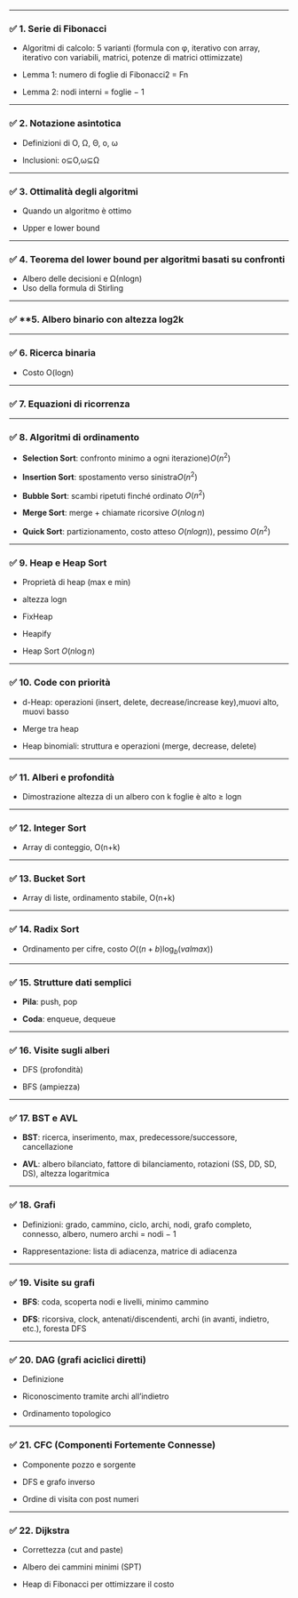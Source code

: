 
---

### ✅ **1. Serie di Fibonacci**

- Algoritmi di calcolo: 5 varianti (formula con φ, iterativo con array, iterativo con variabili, matrici, potenze di matrici ottimizzate)
    
- Lemma 1: numero di foglie di Fibonacci2 = Fn
    
- Lemma 2: nodi interni = foglie − 1
    

---

### ✅ **2. Notazione asintotica**

- Definizioni di O, Ω, Θ, o, ω
    
- Inclusioni: o⊆O,ω⊆Ω

---

### ✅ **3. Ottimalità degli algoritmi**

- Quando un algoritmo è ottimo
    
- Upper e lower bound
    

---

### ✅ **4. Teorema del lower bound per algoritmi basati su confronti**

- Albero delle decisioni e Ω(nlog⁡n)
- Uso della formula di Stirling

---

### ✅ **5. Albero binario con altezza log⁡2k

---

### ✅ **6. Ricerca binaria**

- Costo O(log⁡n)
    

---

### ✅ **7. Equazioni di ricorrenza**

---

### ✅ **8. Algoritmi di ordinamento**

- **Selection Sort**: confronto minimo a ogni iterazione)$O(n^2)$
    
- **Insertion Sort**: spostamento verso sinistra$O(n^2)$
    
- **Bubble Sort**: scambi ripetuti finché ordinato $O(n^2)$
    
- **Merge Sort**: merge + chiamate ricorsive $O(n \log n)$
    
- **Quick Sort**: partizionamento, costo atteso $O(nlog⁡n))$, pessimo $O(n^2)$
    

---

### ✅ **9. Heap e Heap Sort**

- Proprietà di heap (max e min)

- altezza logn 
    
- FixHeap
    
- Heapify
    
- Heap Sort $O(n \log n)$
    

---

### ✅ **10. Code con priorità**

- d-Heap: operazioni (insert, delete, decrease/increase key),muovi alto, muovi basso
    
- Merge tra heap
    
- Heap binomiali: struttura e operazioni (merge, decrease, delete)
    

---

### ✅ **11. Alberi e profondità**

- Dimostrazione altezza di un albero con k foglie è alto ≥ log⁡n
    
---

### ✅ **12. Integer Sort**

- Array di conteggio, O(n+k)
    

---

### ✅ **13. Bucket Sort**

- Array di liste, ordinamento stabile, O(n+k)
    

---

### ✅ **14. Radix Sort**

- Ordinamento per cifre, costo $O((n + b)\log_b(valmax))$
    

---

### ✅ **15. Strutture dati semplici**

- **Pila**: push, pop
    
- **Coda**: enqueue, dequeue
    

---

### ✅ **16. Visite sugli alberi**

- DFS (profondità)
    
- BFS (ampiezza)
    

---

### ✅ **17. BST e AVL**

- **BST**: ricerca, inserimento, max, predecessore/successore, cancellazione
    
- **AVL**: albero bilanciato, fattore di bilanciamento, rotazioni (SS, DD, SD, DS), altezza logaritmica
    

---

### ✅ **18. Grafi**

- Definizioni: grado, cammino, ciclo, archi, nodi, grafo completo, connesso, albero, numero archi = nodi − 1
    
- Rappresentazione: lista di adiacenza, matrice di adiacenza
    

---

### ✅ **19. Visite su grafi**

- **BFS**: coda, scoperta nodi e livelli, minimo cammino
    
- **DFS**: ricorsiva, clock, antenati/discendenti, archi (in avanti, indietro, etc.), foresta DFS
    

---

### ✅ **20. DAG (grafi aciclici diretti)**

- Definizione
    
- Riconoscimento tramite archi all’indietro
    
- Ordinamento topologico
    

---

### ✅ **21. CFC (Componenti Fortemente Connesse)**

- Componente pozzo e sorgente
    
- DFS e grafo inverso
    
- Ordine di visita con post numeri
    

---

### ✅ **22. Dijkstra**

- Correttezza (cut and paste)
    
- Albero dei cammini minimi (SPT)
    
- Heap di Fibonacci per ottimizzare il costo

